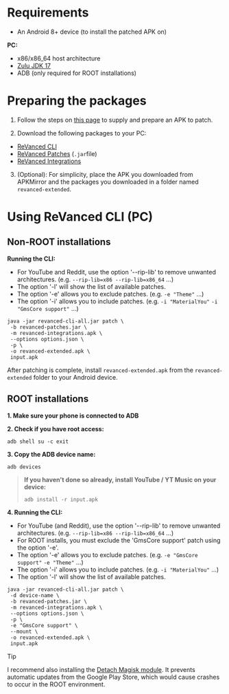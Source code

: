 Requirements
==

- An Android 8+ device (to install the patched APK on)

**PC:**
- x86/x86_64 host architecture
- [Zulu JDK 17](https://www.azul.com/downloads/?version=java-17-lts&package=jdk#zulu)
- ADB (only required for ROOT installations)


Preparing the packages
==

1. Follow the steps on [this page](https://github.com/inotia00/revanced-documentation/blob/main/docs/supplying-an-apk.md) to supply and prepare an APK to patch.

2. Download the following packages to your PC:
- [ReVanced CLI](https://github.com/inotia00/revanced-cli/releases/latest)
- [ReVanced Patches](https://github.com/inotia00/revanced-patches/releases/latest) (`.jar`file)
- [ReVanced Integrations](https://github.com/inotia00/revanced-integrations/releases/latest)

3. (Optional): For simplicity, place the APK you downloaded from APKMirror and the packages you downloaded in a folder named `revanced-extended`.


Using ReVanced CLI (PC)
==

## Non-ROOT installations

**Running the CLI:**

- For YouTube and Reddit, use the option '--rip-lib' to remove unwanted architectures. (e.g. `--rip-lib=x86 --rip-lib=x86_64` ...)
- The option '-l' will show the list of available patches.
- The option '-e' allows you to exclude patches. (e.g. `-e "Theme"` ...)
- The option '-i' allows you to include patches. (e.g. `-i "MaterialYou"` `-i "GmsCore support"` ...)

```
java -jar revanced-cli-all.jar patch \
 -b revanced-patches.jar \
 -m revanced-integrations.apk \
 --options options.json \
 -p \
 -o revanced-extended.apk \
 input.apk
```

After patching is complete, install `revanced-extended.apk` from the `revanced-extended` folder to your Android device.

## ROOT installations

**1. Make sure your phone is connected to ADB**

**2. Check if you have root access:**
```
adb shell su -c exit
```

**3. Copy the ADB device name:**
```
adb devices
```

> **If you haven't done so already, install YouTube / YT Music on your device:**
> ```
> adb install -r input.apk
> ```

**4. Running the CLI:**

- For YouTube (and Reddit), use the option '--rip-lib' to remove unwanted architectures. (e.g. `--rip-lib=x86 --rip-lib=x86_64` ...)
- For ROOT installs, you must exclude the 'GmsCore support' patch using the option '-e'.
- The option '-e' allows you to exclude patches. (e.g. `-e "GmsCore support"` `-e "Theme"` ...)
- The option '-i' allows you to include patches. (e.g. `-i "MaterialYou"` ...)
- The option '-l' will show the list of available patches.


```
java -jar revanced-cli-all.jar patch \
 -d device-name \
 -b revanced-patches.jar \
 -m revanced-integrations.apk \
 --options options.json \
 -p \
 -e "GmsCore support" \
 --mount \
 -o revanced-extended.apk \
 input.apk
```

> [!TIP]
> I recommend also installing the [Detach Magisk module](https://forum.xda-developers.com/t/module-detach3-detach-market-links.3447494/). It prevents automatic updates from the Google Play Store, which would cause crashes to occur in the ROOT environment.